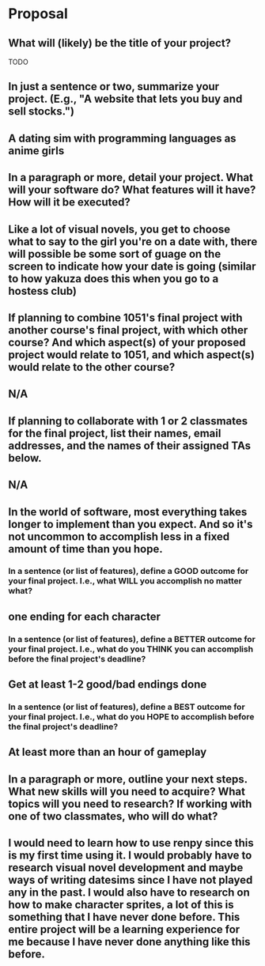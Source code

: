 # Proposal

## What will (likely) be the title of your project?

TODO

## In just a sentence or two, summarize your project. (E.g., "A website that lets you buy and sell stocks.")

## A dating sim with programming languages as anime girls 

## In a paragraph or more, detail your project. What will your software do? What features will it have? How will it be executed?

## Like a lot of visual novels, you get to choose what to say to the girl you're on a date with, there will possible be some sort of guage on the screen to indicate how your date is going (similar to how yakuza does this when you go to a hostess club)

## If planning to combine 1051's final project with another course's final project, with which other course? And which aspect(s) of your proposed project would relate to 1051, and which aspect(s) would relate to the other course?

## N/A

## If planning to collaborate with 1 or 2 classmates for the final project, list their names, email addresses, and the names of their assigned TAs below.

## N/A

## In the world of software, most everything takes longer to implement than you expect. And so it's not uncommon to accomplish less in a fixed amount of time than you hope.

### In a sentence (or list of features), define a GOOD outcome for your final project. I.e., what WILL you accomplish no matter what?

## one ending for each character 

### In a sentence (or list of features), define a BETTER outcome for your final project. I.e., what do you THINK you can accomplish before the final project's deadline?

## Get at least 1-2 good/bad endings done  

### In a sentence (or list of features), define a BEST outcome for your final project. I.e., what do you HOPE to accomplish before the final project's deadline?

## At least more than an hour of gameplay

## In a paragraph or more, outline your next steps. What new skills will you need to acquire? What topics will you need to research? If working with one of two classmates, who will do what?

## I would need to learn how to use renpy since this is my first time using it.  I would probably have to research visual novel development and maybe ways of writing datesims since I have not played any in the past. I would also have to research on how to make character sprites, a lot of this is something that I have never done before. This entire project will be a learning experience for me because I have never done anything like this before. 
